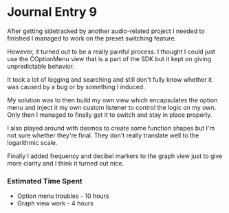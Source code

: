 # Journal Entry 9

After getting sidetracked by another audio-related project I needed to finished I managed to work on the preset switching feature.

However, it turned out to be a really painful process. I thought I could just use the COptionMenu view that is a part of the SDK but it kept on giving unpredictable behavior.

It took a lot of logging and searching and still don't fully know whether it was caused by a bug or by something I induced.

My solution was to then build my own view which encapsulates the option menu and inject it my own custom listener to control the logic on my own. Only then I managed to finally get it to switch and stay in place properly.

I also played around with desmos to create some function shapes but I'm not sure whether they're final. They don't really translate well to the logarithmic scale.

Finally I added frequency and decibel markers to the graph view just to give more clarity and I think it turned out nice.

### Estimated Time Spent

- Option menu troubles - 10 hours
- Graph view work - 4 hours

